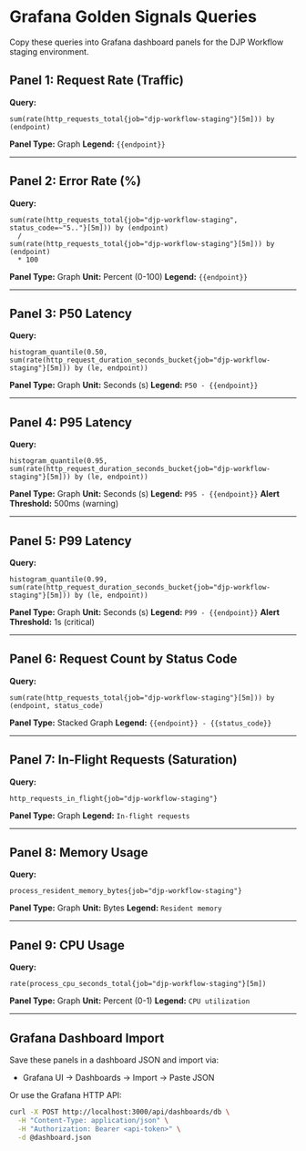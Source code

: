 # Grafana Golden Signals Queries

Copy these queries into Grafana dashboard panels for the DJP Workflow staging environment.

## Panel 1: Request Rate (Traffic)
**Query:**
```promql
sum(rate(http_requests_total{job="djp-workflow-staging"}[5m])) by (endpoint)
```
**Panel Type:** Graph
**Legend:** `{{endpoint}}`

---

## Panel 2: Error Rate (%)
**Query:**
```promql
sum(rate(http_requests_total{job="djp-workflow-staging", status_code=~"5.."}[5m])) by (endpoint)
  /
sum(rate(http_requests_total{job="djp-workflow-staging"}[5m])) by (endpoint)
  * 100
```
**Panel Type:** Graph
**Unit:** Percent (0-100)
**Legend:** `{{endpoint}}`

---

## Panel 3: P50 Latency
**Query:**
```promql
histogram_quantile(0.50, sum(rate(http_request_duration_seconds_bucket{job="djp-workflow-staging"}[5m])) by (le, endpoint))
```
**Panel Type:** Graph
**Unit:** Seconds (s)
**Legend:** `P50 - {{endpoint}}`

---

## Panel 4: P95 Latency
**Query:**
```promql
histogram_quantile(0.95, sum(rate(http_request_duration_seconds_bucket{job="djp-workflow-staging"}[5m])) by (le, endpoint))
```
**Panel Type:** Graph
**Unit:** Seconds (s)
**Legend:** `P95 - {{endpoint}}`
**Alert Threshold:** 500ms (warning)

---

## Panel 5: P99 Latency
**Query:**
```promql
histogram_quantile(0.99, sum(rate(http_request_duration_seconds_bucket{job="djp-workflow-staging"}[5m])) by (le, endpoint))
```
**Panel Type:** Graph
**Unit:** Seconds (s)
**Legend:** `P99 - {{endpoint}}`
**Alert Threshold:** 1s (critical)

---

## Panel 6: Request Count by Status Code
**Query:**
```promql
sum(rate(http_requests_total{job="djp-workflow-staging"}[5m])) by (endpoint, status_code)
```
**Panel Type:** Stacked Graph
**Legend:** `{{endpoint}} - {{status_code}}`

---

## Panel 7: In-Flight Requests (Saturation)
**Query:**
```promql
http_requests_in_flight{job="djp-workflow-staging"}
```
**Panel Type:** Graph
**Legend:** `In-flight requests`

---

## Panel 8: Memory Usage
**Query:**
```promql
process_resident_memory_bytes{job="djp-workflow-staging"}
```
**Panel Type:** Graph
**Unit:** Bytes
**Legend:** `Resident memory`

---

## Panel 9: CPU Usage
**Query:**
```promql
rate(process_cpu_seconds_total{job="djp-workflow-staging"}[5m])
```
**Panel Type:** Graph
**Unit:** Percent (0-1)
**Legend:** `CPU utilization`

---

## Grafana Dashboard Import

Save these panels in a dashboard JSON and import via:
- Grafana UI → Dashboards → Import → Paste JSON

Or use the Grafana HTTP API:
```bash
curl -X POST http://localhost:3000/api/dashboards/db \
  -H "Content-Type: application/json" \
  -H "Authorization: Bearer <api-token>" \
  -d @dashboard.json
```

